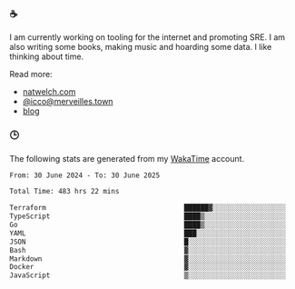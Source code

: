 ### ☕

I am currently working on tooling for the internet and promoting SRE. I am also writing some books, making music and hoarding some data. I like thinking about time.

Read more:

 - [natwelch.com](https://natwelch.com)
 - [@icco@merveilles.town](https://merveilles.town/@icco)
 - [blog](https://writing.natwelch.com)

### 🕒

The following stats are generated from my [WakaTime](https://wakatime.com/@icco) account.

<!--START_SECTION:waka-->

```txt
From: 30 June 2024 - To: 30 June 2025

Total Time: 483 hrs 22 mins

Terraform                                  ██████▓░░░░░░░░░░░░░░░░░░   26.72 %
TypeScript                                 ████▒░░░░░░░░░░░░░░░░░░░░   17.94 %
Go                                         ████▒░░░░░░░░░░░░░░░░░░░░   17.27 %
YAML                                       ███░░░░░░░░░░░░░░░░░░░░░░   11.36 %
JSON                                       █░░░░░░░░░░░░░░░░░░░░░░░░   04.08 %
Bash                                       ▓░░░░░░░░░░░░░░░░░░░░░░░░   03.23 %
Markdown                                   ▓░░░░░░░░░░░░░░░░░░░░░░░░   02.85 %
Docker                                     ▓░░░░░░░░░░░░░░░░░░░░░░░░   02.58 %
JavaScript                                 ▒░░░░░░░░░░░░░░░░░░░░░░░░   01.80 %
```

<!--END_SECTION:waka-->
